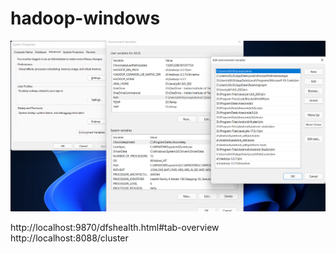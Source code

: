 # hadoop-windows

<img src="./img.png">

http://localhost:9870/dfshealth.html#tab-overview
http://localhost:8088/cluster
